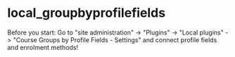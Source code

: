 # local_groupbyprofilefields

Before you start: 
Go to "site administration" -> "Plugins" -> "Local plugins" -> "Course Groups by Profile Fields - Settings"
and connect profile fields and enrolment methods!
